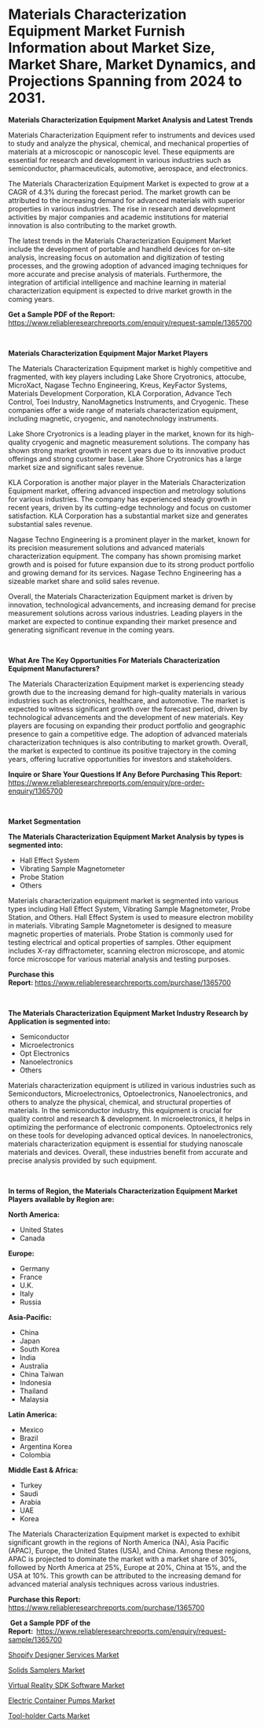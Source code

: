 <p><h1>Materials Characterization Equipment Market Furnish Information about Market Size, Market Share, Market Dynamics, and Projections Spanning from 2024 to 2031.</h1></p><p><strong>Materials Characterization Equipment Market Analysis and Latest Trends</strong></p>
<p><p>Materials Characterization Equipment refer to instruments and devices used to study and analyze the physical, chemical, and mechanical properties of materials at a microscopic or nanoscopic level. These equipments are essential for research and development in various industries such as semiconductor, pharmaceuticals, automotive, aerospace, and electronics.</p><p>The Materials Characterization Equipment Market is expected to grow at a CAGR of 4.3% during the forecast period. The market growth can be attributed to the increasing demand for advanced materials with superior properties in various industries. The rise in research and development activities by major companies and academic institutions for material innovation is also contributing to the market growth.</p><p>The latest trends in the Materials Characterization Equipment Market include the development of portable and handheld devices for on-site analysis, increasing focus on automation and digitization of testing processes, and the growing adoption of advanced imaging techniques for more accurate and precise analysis of materials. Furthermore, the integration of artificial intelligence and machine learning in material characterization equipment is expected to drive market growth in the coming years.</p></p>
<p><strong>Get a Sample PDF of the Report:&nbsp;</strong> <a href="https://www.reliableresearchreports.com/enquiry/request-sample/1365700">https://www.reliableresearchreports.com/enquiry/request-sample/1365700</a></p>
<p>&nbsp;</p>
<p><strong>Materials Characterization Equipment Major Market Players</strong></p>
<p><p>The Materials Characterization Equipment market is highly competitive and fragmented, with key players including Lake Shore Cryotronics, attocube, MicroXact, Nagase Techno Engineering, Kreus, KeyFactor Systems, Materials Development Corporation, KLA Corporation, Advance Tech Control, Toei Industry, NanoMagnetics Instruments, and Cryogenic. These companies offer a wide range of materials characterization equipment, including magnetic, cryogenic, and nanotechnology instruments.</p><p>Lake Shore Cryotronics is a leading player in the market, known for its high-quality cryogenic and magnetic measurement solutions. The company has shown strong market growth in recent years due to its innovative product offerings and strong customer base. Lake Shore Cryotronics has a large market size and significant sales revenue.</p><p>KLA Corporation is another major player in the Materials Characterization Equipment market, offering advanced inspection and metrology solutions for various industries. The company has experienced steady growth in recent years, driven by its cutting-edge technology and focus on customer satisfaction. KLA Corporation has a substantial market size and generates substantial sales revenue.</p><p>Nagase Techno Engineering is a prominent player in the market, known for its precision measurement solutions and advanced materials characterization equipment. The company has shown promising market growth and is poised for future expansion due to its strong product portfolio and growing demand for its services. Nagase Techno Engineering has a sizeable market share and solid sales revenue.</p><p>Overall, the Materials Characterization Equipment market is driven by innovation, technological advancements, and increasing demand for precise measurement solutions across various industries. Leading players in the market are expected to continue expanding their market presence and generating significant revenue in the coming years.</p></p>
<p>&nbsp;</p>
<p><strong>What Are The Key Opportunities For Materials Characterization Equipment Manufacturers?</strong></p>
<p><p>The Materials Characterization Equipment market is experiencing steady growth due to the increasing demand for high-quality materials in various industries such as electronics, healthcare, and automotive. The market is expected to witness significant growth over the forecast period, driven by technological advancements and the development of new materials. Key players are focusing on expanding their product portfolio and geographic presence to gain a competitive edge. The adoption of advanced materials characterization techniques is also contributing to market growth. Overall, the market is expected to continue its positive trajectory in the coming years, offering lucrative opportunities for investors and stakeholders.</p></p>
<p><strong>Inquire or Share Your Questions If Any Before Purchasing This Report:</strong> <a href="https://www.reliableresearchreports.com/enquiry/pre-order-enquiry/1365700">https://www.reliableresearchreports.com/enquiry/pre-order-enquiry/1365700</a></p>
<p>&nbsp;</p>
<p><strong>Market Segmentation</strong></p>
<p><strong>The Materials Characterization Equipment Market Analysis by types is segmented into:</strong></p>
<p><ul><li>Hall Effect System</li><li>Vibrating Sample Magnetometer</li><li>Probe Station</li><li>Others</li></ul></p>
<p><p>Materials characterization equipment market is segmented into various types including Hall Effect System, Vibrating Sample Magnetometer, Probe Station, and Others. Hall Effect System is used to measure electron mobility in materials. Vibrating Sample Magnetometer is designed to measure magnetic properties of materials. Probe Station is commonly used for testing electrical and optical properties of samples. Other equipment includes X-ray diffractometer, scanning electron microscope, and atomic force microscope for various material analysis and testing purposes.</p></p>
<p><strong>Purchase this Report:&nbsp;</strong><a href="https://www.reliableresearchreports.com/purchase/1365700">https://www.reliableresearchreports.com/purchase/1365700</a></p>
<p>&nbsp;</p>
<p><strong>The Materials Characterization Equipment Market Industry Research by Application is segmented into:</strong></p>
<p><ul><li>Semiconductor</li><li>Microelectronics</li><li>Opt Electronics</li><li>Nanoelectronics</li><li>Others</li></ul></p>
<p><p>Materials characterization equipment is utilized in various industries such as Semiconductors, Microelectronics, Optoelectronics, Nanoelectronics, and others to analyze the physical, chemical, and structural properties of materials. In the semiconductor industry, this equipment is crucial for quality control and research & development. In microelectronics, it helps in optimizing the performance of electronic components. Optoelectronics rely on these tools for developing advanced optical devices. In nanoelectronics, materials characterization equipment is essential for studying nanoscale materials and devices. Overall, these industries benefit from accurate and precise analysis provided by such equipment.</p></p>
<p>&nbsp;</p>
<p><strong>In terms of Region, the Materials Characterization Equipment Market Players available by Region are:</strong></p>
<p>
    <p> <strong> North America: </strong>
        <ul>
            <li>United States</li>
            <li>Canada</li>
        </ul>
        </p> 
    <p> <strong> Europe: </strong>
        <ul>
            <li>Germany</li>
            <li>France</li>
            <li>U.K.</li>
            <li>Italy</li>
            <li>Russia</li>
        </ul>
        </p> 
    <p> <strong> Asia-Pacific: </strong>
        <ul>
            <li>China</li>
            <li>Japan</li>
            <li>South Korea</li>
            <li>India</li>
            <li>Australia</li>
            <li>China Taiwan</li>
            <li>Indonesia</li>
            <li>Thailand</li>
            <li>Malaysia</li>
        </ul>
        </p> 
    <p> <strong> Latin America: </strong>
        <ul>
            <li>Mexico</li>
            <li>Brazil</li>
            <li>Argentina Korea</li>
            <li>Colombia</li>
        </ul>
        </p> 
    <p> <strong> Middle East & Africa: </strong>
        <ul>
            <li>Turkey</li>
            <li>Saudi</li>
            <li>Arabia</li>
            <li>UAE</li>
            <li>Korea</li>
        </ul>
    </p>
    </p>
<p><p>The Materials Characterization Equipment market is expected to exhibit significant growth in the regions of North America (NA), Asia Pacific (APAC), Europe, the United States (USA), and China. Among these regions, APAC is projected to dominate the market with a market share of 30%, followed by North America at 25%, Europe at 20%, China at 15%, and the USA at 10%. This growth can be attributed to the increasing demand for advanced material analysis techniques across various industries.</p></p>
<p><strong>Purchase this Report: </strong><a href="https://www.reliableresearchreports.com/purchase/1365700">https://www.reliableresearchreports.com/purchase/1365700</a></p>
<p>&nbsp;<strong>Get a Sample PDF of the Report:&nbsp;&nbsp;</strong><a href="https://www.reliableresearchreports.com/enquiry/request-sample/1365700">https://www.reliableresearchreports.com/enquiry/request-sample/1365700</a></p>
<p><strong></strong></p>
<p><p><a href="https://issuu.com/reportprime-2/docs/shopify-designer-services-market-size-2030.pptx">Shopify Designer Services Market</a></p><p><a href="https://medium.com/p/5c17c73cadd6/edit">Solids Samplers Market</a></p><p><a href="https://issuu.com/reportprime-2/docs/virtual-reality-sdk-software-market-size-2030.pptx">Virtual Reality SDK Software Market</a></p><p><a href="https://medium.com/@nicolabailey67/electric-container-pumps-market-analysis-and-sze-forecasted-for-period-from-2024-to-2031-f61d3885da6a">Electric Container Pumps Market</a></p><p><a href="https://medium.com/@nicolabailey67/analyzing-tool-holder-carts-market-global-industry-perspective-and-forecast-2024-to-2031-be9807661947">Tool-holder Carts Market</a></p></p>
